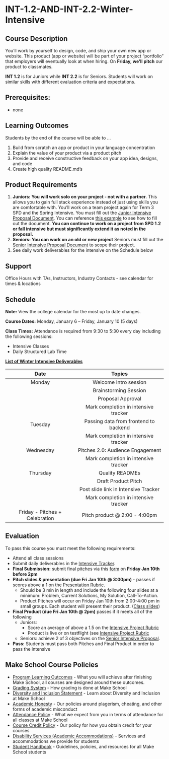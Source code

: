 # INT-1.2-AND-INT-2.2-Winter-Intensive

## Course Description

You’ll work by yourself to design, code, and ship your own new app or website. This product (app or website) will be part of your project “portfolio” that employers will eventually look at when hiring. On **Friday, we’ll pitch** our product to classmates.

**INT 1.2** is for Juniors while **INT 2.2** is for Seniors.  Students will work on similar skills with different evaluation criteria and expectations.

## Prerequisites:  

- none

## Learning Outcomes

Students by the end of the course will be able to ...

1. Build from scratch an app or product in your language concentration
1. Explain the value of your product via a product pitch
1. Provide and receive constructive feedback on your app idea, designs, and code
1. Create high quality README.md’s


## Product Requirements

1. **Juniors: You will work solo on your project - not with a partner.** This allows you to gain full stack experience instead of just using skills you are comfortable with. You’ll work on a team project again for Term 3 SPD and the Spring Intensive. You must fill out the [Junior Intensive Proposal Document](https://make.sc/junior-int-proposal). You can reference [this example](https://make.sc/junior-int-proposal-example) to see how to fill out the document. **You can continue to work on a project from SPD 1.2 or fall intensive but must significantly extend it as noted in the proposal.**
1. **Seniors: You can work on an old or new project** Seniors must fill out the [Senior Intensive Proposal Document](https://make.sc/senior-int-proposal) to scope their project.
1. See daily work deliverables for the intensive on the Schedule below

## Support

Office Hours with TAs, Instructors, Industry Contacts - see calendar for times & locations

## Schedule

**Note:** View the college calendar for the most up to date changes.

**Course Dates:** Monday, January 6 – Friday, January 10 (5 days)

**Class Times:**
Attendance is required from 9:30 to 5:30 every day including the following sessions:
- Intensive Classes
- Daily Structured Lab Time

**[List of Winter Intensive Deliverables](https://docs.google.com/spreadsheets/d/1Hb2Aysl4dtjrcBzkttLuZOBwduV6Rh8F9OMyn-o65Jk/edit#gid=0)**

|          Date          |                 Topics                  |
|:----------------------:|:---------------------------------------:|
| Monday           | Welcome Intro session |
|                  | Brainstorming Session |
|                  | Proposal Approval  |
|                  | Mark completion in intensive tracker |
| Tuesday          | Passing data from frontend to backend  |
|                  | Mark completion in intensive tracker |
| Wednesday        | Pitches 2.0: Audience Engagement |
|                  | Mark completion in intensive tracker |
| Thursday         | Quality READMEs |
|                   | Draft Product Pitch |
|                   | Post slide link in Intensive Tracker |
|                   | Mark completion in intensive tracker |
| Friday - Pitches + Celebration       | Pitch product @ 2:00 - 4:00pm |

## Evaluation
To pass this course you must meet the following requirements:

- Attend all class sessions
- Submit daily deliverables in the [Intensive Tracker](https://docs.google.com/spreadsheets/d/1Hb2Aysl4dtjrcBzkttLuZOBwduV6Rh8F9OMyn-o65Jk/edit#gid=0). 
- **Final Submission:** submit final pitches via this [form](https://docs.google.com/forms/d/e/1FAIpQLSfuUibo3pzPAF8I4Y_JU8stcgaMQNJ6dPuRSOhUlueq-mKoHw/viewform?usp=sf_link) on **Friday Jan 10th before 2pm**
- **Pitch slides & presentation (due Fri Jan 10th @ 3:00pm)** - passes if scores above a 1 on the [Presentation Rubric](https://docs.google.com/document/d/1WTLcZNyvRGYDz5L8Kr8a0ILbFAyr92u85paoqGFjxPg/edit).
    - Should be 3 min in length and include the following four slides at a minimum: Problem, Current Solutions, My Solution, Call-To-Action.
    - Product Pitches will occur on Friday Jan 10th from 2:00-4:00 pm in small groups. Each student will present their product. ([Class slides](https://docs.google.com/presentation/d/1pwUefBG8C-WjebEYp0bzLc3OPYgFu5ZNivCAl_FPutE/edit#slide=id.g4d412370b7_0_63))
- **Final Product (due Fri Jan 10th @ 2pm)** passes if it meets all of the following 
    - Juniors: 
        - Score an average of above a 1.5 on the [Intensive Project Rubric](https://docs.google.com/document/d/1IOQDmohLBEBT-hyr-2vgw1mbZUNsq3fHxVfH0oRmVt0/edit) 
        - Product is live or on testflight (see [Intensive Project Rubric](https://docs.google.com/document/d/1IOQDmohLBEBT-hyr-2vgw1mbZUNsq3fHxVfH0oRmVt0/edit)
    - Seniors: achieve 2 of 3 objectives on the [Senior Intensive Proposal](https://docs.google.com/document/d/1pZh24HKYJlB7uuVZB1C8KNeBNC2VdzD8X87PVHwXpqU/edit).
- **Pass:** Students must pass both Pitches and Final Product in order to pass the intensive

## Make School Course Policies

- [Program Learning Outcomes](https://make.sc/program-learning-outcomes) - What you will achieve after finishing Make School, all courses are designed around these outcomes.
- [Grading System](https://make.sc/grading-system) - How grading is done at Make School
- [Diversity and Inclusion Statement](https://make.sc/diversity-and-inclusion-statement) - Learn about Diversity and Inclusion at Make School
- [Academic Honesty](https://make.sc/academic-honesty-policy) - Our policies around plagerism, cheating, and other forms of academic misconduct 
- [Attendance Policy](https://make.sc/attendance-policy) - What we expect from you in terms of attendance for all classes at Make School
- [Course Credit Policy](https://make.sc/course-credit-policy) - Our policy for how you obtain credit for your courses
- [Disability Services (Academic Accommodations)](https://make.sc/disability-services) - Services and accommodations we provide for students
- [Student Handbook](https://make.sc/student-handbook) - Guidelines, policies, and resources for all Make School students

[Lesson 1]: Lessons/01-User-Stories-And-Sprint-Planning.md
[Lesson 2]: Lessons/02-Wireframe-Feedback.md
[Lesson 3]: Lessons/03-Product-Pitches.md
